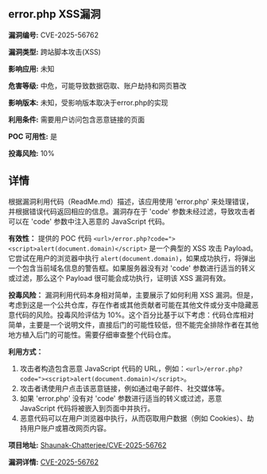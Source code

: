 ## error.php XSS漏洞

**漏洞编号:** CVE-2025-56762

**漏洞类型:** 跨站脚本攻击(XSS)

**影响应用:** 未知

**危害等级:** 中危，可能导致数据窃取、账户劫持和网页篡改

**影响版本:** 未知，受影响版本取决于error.php的实现

**利用条件:** 需要用户访问包含恶意链接的页面

**POC 可用性:** 是

**投毒风险:** 10%

## 详情

根据漏洞利用代码（ReadMe.md）描述，该应用使用 'error.php' 来处理错误，并根据错误代码返回相应的信息。漏洞存在于 'code' 参数未经过滤，导致攻击者可以在 'code' 参数中注入恶意的 JavaScript 代码。

**有效性：**
提供的 POC 代码 `<url>/error.php?code="><script>alert(document.domain)</script>` 是一个典型的 XSS 攻击 Payload。它尝试在用户的浏览器中执行 `alert(document.domain)`，如果成功执行，将弹出一个包含当前域名信息的警告框。如果服务器没有对 'code' 参数进行适当的转义或过滤，那么这个 Payload 很可能会成功执行，证明该 XSS 漏洞有效。

**投毒风险：**
漏洞利用代码本身相对简单，主要展示了如何利用 XSS 漏洞。但是，考虑到这是一个公共仓库，存在作者或其他贡献者可能在其他文件或分支中隐藏恶意代码的风险。投毒风险评估为 10%。这个百分比基于以下考虑：代码仓库相对简单，主要是一个说明文件，直接后门的可能性较低，但不能完全排除作者在其他地方植入后门的可能性。需要仔细审查整个代码仓库。

**利用方式：**
1.  攻击者构造包含恶意 JavaScript 代码的 URL，例如：`<url>/error.php?code="><script>alert(document.domain)</script>`。
2.  攻击者诱使用户点击该恶意链接，例如通过电子邮件、社交媒体等。
3.  如果 'error.php' 没有对 'code' 参数进行适当的转义或过滤，恶意 JavaScript 代码将被嵌入到页面中并执行。
4.  恶意代码可以在用户浏览器中执行，从而窃取用户数据（例如 Cookies）、劫持用户账户或篡改网页内容。

**项目地址:** [Shaunak-Chatterjee/CVE-2025-56762](https://github.com/Shaunak-Chatterjee/CVE-2025-56762)

**漏洞详情:** [CVE-2025-56762](https://nvd.nist.gov/vuln/detail/CVE-2025-56762)